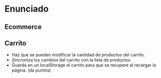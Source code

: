 # Enunciado
## Ecommerce
  <!-- - Muestra una lista de productos que vienen de un JSON -->
  <!-- - Añade un filtro por categoría -->
  <!-- - Añade un filtro por precio -->

  <!-- - Haz uso de useContext para evitar pasar props innecesarias. -->

## Carrito
  <!-- - Haz que se puedan añadir los productos a un carrito. -->
  <!-- - Haz que se puedan eliminar los productos del carrito. -->
  - Haz que se puedan modificar la cantidad de productos del carrito.
  - Sincroniza los cambios del carrito con la lista de productos.
  - Guarda en un localStorage el carrito para que se recupere al recargar la página. (da puntos)
